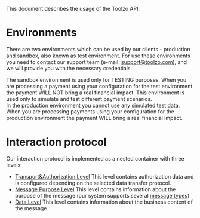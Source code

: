This document describes the usage of the Toolzo API.

# Environments
There are two environments which can be used by our clients - production and sandbox, also known as test environment.
For use these environments you need to contact our support team (e-mail: support@toolzo.com), and we will provide you with the necessary credentials.

The sandbox environment is used only for TESTING purposes. When you are processing a payment using your configuration for the test environment the payment WILL NOT bring a real financial impact. This environment is used only to simulate and test different payment scenarios.  
In the production environment you cannot use any simulated test data. When you are processing payments using your configuration for the production environment the payment WILL bring a real financial impact.  

# Interaction protocol
Our interaction protocol is implemented as a nested container with three levels: 
- [Transport&Authorization Level](transport_level.md) This level contains authorization data and is configured depending on the selected data transfer protocol.
- [Message Purpose Level](purpose_level.md) This level contains information about the purpose of the message (our system supports several [message types](message_types.md))
- [Data Level](data_level.md) This level contains information about the business content of the message.